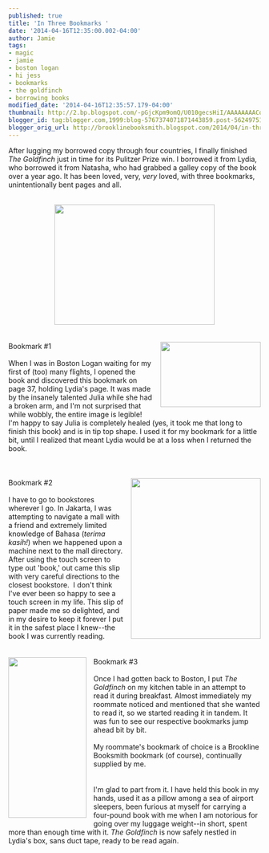 ```yaml
---
published: true
title: 'In Three Bookmarks '
date: '2014-04-16T12:35:00.002-04:00'
author: Jamie
tags:
- magic
- jamie
- boston logan
- hi jess
- bookmarks
- the goldfinch
- borrowing books
modified_date: '2014-04-16T12:35:57.179-04:00'
thumbnail: http://2.bp.blogspot.com/-pGjcKpm9omQ/U010gecsHiI/AAAAAAAACqs/SC6LFJSS0hE/s72-c/blog1.JPG
blogger_id: tag:blogger.com,1999:blog-5767374071871443859.post-5624975193707487418
blogger_orig_url: http://brooklinebooksmith.blogspot.com/2014/04/in-three-bookmarks.html
---
```


After lugging my borrowed copy through four countries, I finally finished <i>The Goldfinch</i>&nbsp;just in time for its Pulitzer Prize win. I borrowed it from Lydia, who borrowed it from Natasha, who had grabbed a galley copy of the book over a year ago. It has been loved, very, <i>very </i>loved, with three bookmarks, unintentionally bent pages and all.<br /><br /><div><div class="separator" style="clear: both; text-align: center;"><a href="http://2.bp.blogspot.com/-pGjcKpm9omQ/U010gecsHiI/AAAAAAAACqs/SC6LFJSS0hE/s1600/blog1.JPG" imageanchor="1" style="margin-left: 1em; margin-right: 1em;"><img border="0" src="http://2.bp.blogspot.com/-pGjcKpm9omQ/U010gecsHiI/AAAAAAAACqs/SC6LFJSS0hE/s1600/blog1.JPG" height="240" width="320" /></a></div><br /><br /><a href="http://3.bp.blogspot.com/-PN8gD4vD69c/U010hm5BM_I/AAAAAAAACq0/RFPHLceiSoI/s1600/blog2.JPG" imageanchor="1" style="clear: right; float: right; margin-bottom: 1em; margin-left: 1em;"><img border="0" src="http://3.bp.blogspot.com/-PN8gD4vD69c/U010hm5BM_I/AAAAAAAACq0/RFPHLceiSoI/s1600/blog2.JPG" height="130" width="200" /></a>Bookmark #1<br /><br />When I was in Boston Logan waiting for my first of (too) many flights, I opened the book and discovered this bookmark on page 37, holding Lydia's page. It was made by the insanely talented Julia while she had a broken arm, and I'm not surprised that while wobbly, the entire image is legible! I'm happy to say Julia is completely healed (yes, it took me that long to finish this book) and is in tip top shape. I used it for my bookmark for a little bit, until I realized that meant Lydia would be at a loss when I returned the book.<br /><br /><br /><br /><a href="http://3.bp.blogspot.com/-SLtkdaY-5cY/U010kRZs4UI/AAAAAAAACrE/fxz03jvVukw/s1600/blog4.JPG" imageanchor="1" style="clear: right; float: right; margin-bottom: 1em; margin-left: 1em;"><img border="0" src="http://3.bp.blogspot.com/-SLtkdaY-5cY/U010kRZs4UI/AAAAAAAACrE/fxz03jvVukw/s1600/blog4.JPG" height="320" width="259" /></a>Bookmark #2<br /><br />I have to go to bookstores wherever I go. In Jakarta, I was attempting to navigate a mall with a friend and extremely limited knowledge of Bahasa (<i>terima kasih!</i>) when we happened upon a machine next to the mall directory. After using the touch screen to type out 'book,' out came this slip with very careful directions to the closest bookstore. &nbsp;I don't think I've ever been so happy to see a touch screen in my life. This slip of paper made me so delighted, and in my desire to keep it forever I put it in the safest place I knew--the book I was currently reading.<br /><br /><br /><a href="http://4.bp.blogspot.com/-pjNiCchjdkY/U010jDig9UI/AAAAAAAACq8/aftfingiiac/s1600/blog3.JPG" imageanchor="1" style="clear: left; float: left; margin-bottom: 1em; margin-right: 1em;"><img border="0" src="http://4.bp.blogspot.com/-pjNiCchjdkY/U010jDig9UI/AAAAAAAACq8/aftfingiiac/s1600/blog3.JPG" height="320" width="156" /></a>Bookmark #3<br /><br />Once I had gotten back to Boston, I put <i>The Goldfinch</i>&nbsp;on my kitchen table in an attempt to read it during breakfast. Almost immediately my roommate noticed and mentioned that she wanted to read it, so we started reading it in tandem. It was fun to see our respective bookmarks jump ahead bit by bit.<br /><br />My roommate's bookmark of choice is a Brookline Booksmith bookmark (of course), continually supplied by me.<br /><br /><br />I'm glad to part from it. I have held this book in my hands, used it as a pillow among a sea of airport sleepers, been furious at myself for carrying a four-pound book with me when I am notorious for going over my luggage weight--in short, spent more than enough time with it. <i>The Goldfinch</i>&nbsp;is now safely nestled in Lydia's box, sans duct tape, ready to be read again.<br /><br /><br /></div>